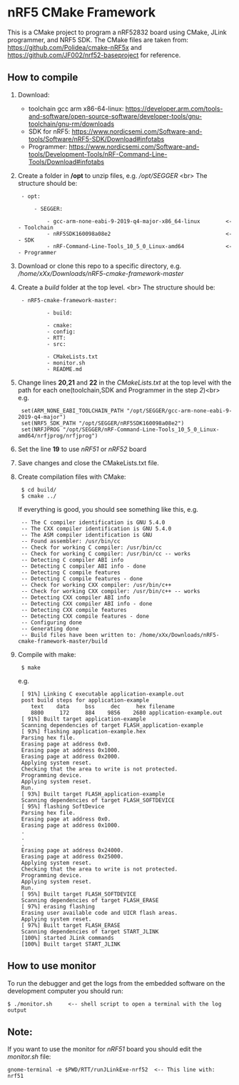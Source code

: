# nRF5 CMake Framework
This is a CMake project to program a nRF52832 board using CMake, JLink programmer, and NRF5 SDK. The CMake files are taken from: https://github.com/Polidea/cmake-nRF5x and https://github.com/JF002/nrf52-baseproject for reference.

## How to compile
1. Download:
	
	* toolchain gcc arm x86-64-linux: https://developer.arm.com/tools-and-software/open-source-software/developer-tools/gnu-toolchain/gnu-rm/downloads
	* SDK for nRF5: https://www.nordicsemi.com/Software-and-tools/Software/nRF5-SDK/Download#infotabs
	* Programmer: https://www.nordicsemi.com/Software-and-tools/Development-Tools/nRF-Command-Line-Tools/Download#infotabs

2. Create a folder in **/opt** to unzip files, e.g. */opt/SEGGER* <br\>
The structure should be:

		
		- opt:

			- SEGGER:

				- gcc-arm-none-eabi-9-2019-q4-major-x86_64-linux		<-- Toolchain
				- nRF5SDK160098a08e2									<-- SDK
				- nRF-Command-Line-Tools_10_5_0_Linux-amd64				<-- Programmer


3. Download or clone this repo to a specific directory, e.g. */home/xXx/Downloads/nRF5-cmake-framework-master*
4. Create a *build* folder at the top level. <br\>
The structure should be:

		- nRF5-cmake-framework-master:

				- build:

				- cmake:
				- config:								
				- RTT:									
				- src:									

				- CMakeLists.txt
				- monitor.sh
				- README.md
	

5. Change lines **20**,**21** and **22** in the *CMakeLists.txt* at the top level with the path for each one(toolchain,SDK and Programmer in the step *2*)<br\>
	e.g. 

		set(ARM_NONE_EABI_TOOLCHAIN_PATH "/opt/SEGGER/gcc-arm-none-eabi-9-2019-q4-major")
		set(NRF5_SDK_PATH "/opt/SEGGER/nRF5SDK160098a08e2")
		set(NRFJPROG "/opt/SEGGER/nRF-Command-Line-Tools_10_5_0_Linux-amd64/nrfjprog/nrfjprog")

6. Set the line **19** to use *nRF51* or *nRF52* board
7. Save changes and close the CMakeLists.txt file.
8. Create compilation files with CMake:
	
		$ cd build/	
		$ cmake ../	

	If everything is good, you should see something like this, e.g.

		-- The C compiler identification is GNU 5.4.0
		-- The CXX compiler identification is GNU 5.4.0
		-- The ASM compiler identification is GNU
		-- Found assembler: /usr/bin/cc
		-- Check for working C compiler: /usr/bin/cc
		-- Check for working C compiler: /usr/bin/cc -- works
		-- Detecting C compiler ABI info
		-- Detecting C compiler ABI info - done
		-- Detecting C compile features
		-- Detecting C compile features - done
		-- Check for working CXX compiler: /usr/bin/c++
		-- Check for working CXX compiler: /usr/bin/c++ -- works
		-- Detecting CXX compiler ABI info
		-- Detecting CXX compiler ABI info - done
		-- Detecting CXX compile features
		-- Detecting CXX compile features - done
		-- Configuring done
		-- Generating done
		-- Build files have been written to: /home/xXx/Downloads/nRF5-cmake-framework-master/build

9. Compile with make:
	
		$ make

	e.g.

		[ 91%] Linking C executable application-example.out
		post build steps for application-example
		   text	   data	    bss	    dec	    hex	filename
		   8800	    172	    884	   9856	   2680	application-example.out
		[ 91%] Built target application-example
		Scanning dependencies of target FLASH_application-example
		[ 93%] flashing application-example.hex
		Parsing hex file.
		Erasing page at address 0x0.
		Erasing page at address 0x1000.
		Erasing page at address 0x2000.
		Applying system reset.
		Checking that the area to write is not protected.
		Programming device.
		Applying system reset.
		Run.
		[ 93%] Built target FLASH_application-example
		Scanning dependencies of target FLASH_SOFTDEVICE
		[ 95%] flashing SoftDevice
		Parsing hex file.
		Erasing page at address 0x0.
		Erasing page at address 0x1000.
		.
		.
		.
		Erasing page at address 0x24000.
		Erasing page at address 0x25000.
		Applying system reset.
		Checking that the area to write is not protected.
		Programming device.
		Applying system reset.
		Run.
		[ 95%] Built target FLASH_SOFTDEVICE
		Scanning dependencies of target FLASH_ERASE
		[ 97%] erasing flashing
		Erasing user available code and UICR flash areas.
		Applying system reset.
		[ 97%] Built target FLASH_ERASE
		Scanning dependencies of target START_JLINK
		[100%] started JLink commands
		[100%] Built target START_JLINK

## How to use monitor
To run the debugger and get the logs from the embedded software on the development computer you should run:
	
	$ ./monitor.sh     <-- shell script to open a terminal with the log output

## Note:
If you want to use the monitor for *nRF51* board you should edit the *monitor.sh* file:

	gnome-terminal -e $PWD/RTT/runJLinkExe-nrf52  <-- This line with: nrf51
